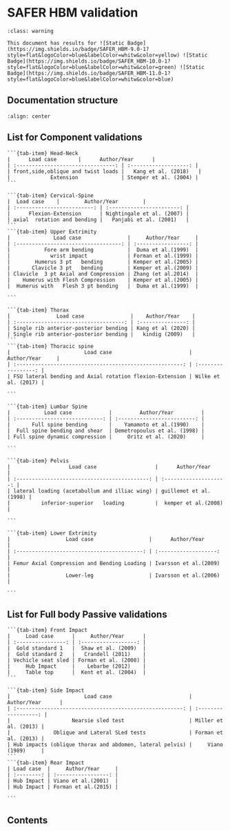 # SAFER HBM validation

 ```{admonition} Draft report
:class: warning 

This document has results for ![Static Badge](https://img.shields.io/badge/SAFER_HBM-9.0-1?style=flat&logoColor=blue&labelColor=whitw&color=yellow) ![Static Badge](https://img.shields.io/badge/SAFER_HBM-10.0-1?style=flat&logoColor=blue&labelColor=whitw&color=green) ![Static Badge](https://img.shields.io/badge/SAFER_HBM-11.0-1?style=flat&logoColor=blue&labelColor=whitw&color=blue)
```

## Documentation structure

```{image} sections/structure.PNG
:align: center
```

## List for Component validations

````{tab-set}
```{tab-item} Head-Neck
|      Load case       |      Author/Year      |
| :--------------------------------: | :-------------------: |
| front,side,oblique and twist loads |   Kang et al. (2018)   |
|             Extension              | Stemper et al. (2004) |
```

```{tab-item} Cervical-Spine
|  Load case    |        Author/Year        |
| :-------------------------: | :-----------------------: |
|      Flexion-Extension      | Nightingale et al. (2007) |
| axial  rotation and bending |   Panjabi et al. (2001)   |
```
```{tab-item} Upper Extrimity
|              Load case               |     Author/Year     |
| :----------------------------------: | :-----------------: |
|           Fore arm bending           |  Duma et al.(1999)  |
|             wrist impact             | Forman et al.(1999) |
|        Humerus 3 pt   bending        | Kemper et al.(2005) |
|       Clavicle 3 pt   bending        | Kemper et al.(2009) |
| Clavicle  3 pt Axial and Compression | Zhang (et al.2014)  |
|    Humerus with Flesh Compression    | Kemper et al.(2005) |
|  Humerus with   Flesh 3 pt bending   |  Duma et al.(1999)  |

```

```{tab-item} Thorax
|               Load case               |    Author/Year    |
| :-----------------------------------: | :---------------: |
| Single rib anterior-posterior bending | Kang et al (2020) |
| Single rib anterior-posterior bending |   kindig (2009)   |
```
```{tab-item} Thoracic spine
|                        Load case                         |     Author/Year     |
| :------------------------------------------------------: | :-----------------: |
| FSU lateral bending and Axial rotation flexion-Extension | Wilke et al. (2017) |

```

```{tab-item} Lumbar Spine
|           Load case            |         Author/Year         |
| :----------------------------: | :-------------------------: |
|       Full spine bending       |    Yamamoto et al.(1990)    |
|  Full spine bending and shear  | Demetropoulus et al. (1998) |
| Full spine dynamic compression |     Oritz et al. (2020)     |

```

```{tab-item} Pelvis
|                   Load case                   |      Author/Year       |
| :-------------------------------------------: | :--------------------: |
| lateral loading (acetabullum and illiac wing) | guillemot et al.(1998) |
|          inferior-superior   loading          |  kemper et al.(2008)   |

```

```{tab-item} Lower Extrimity
|                  Load case                  |      Author/Year      |
| :-----------------------------------------: | :-------------------: |
| Femur Axial Compression and Bending Loading | Ivarsson et al.(2009) |
|                  Lower-leg                  | Ivarsson et al.(2006) |

```
````

## List for Full body Passive validations

````{tab-set}
```{tab-item} Front Impact
|     Load case      |     Author/Year      |
| :----------------: | :------------------: |
|  Gold standard 1   |  Shaw et al. (2009)  |
|  Gold standard 2   |   Crandell (2011)    |
| Vechicle seat sled | Forman et al. (2008) |
|     Hub Impact     |    Lebarbe (2012)    |
|     Table top      |  Kent et al. (2004)  |
```

```{tab-item} Side Impact
|                        Load case                         |     Author/Year      |
| :------------------------------------------------------: | :------------------: |
|                    Nearsie sled test                     | Miller et al. (2013) |
|              Oblique and Lateral SLed tests              | Forman et al. (2013) |
| Hub impacts (oblique thorax and abdomen, lateral pelvis) |     Viano (1989)     |
```
```{tab-item} Rear Impact
| Load case  |     Author/Year     |
| :--------: | :-----------------: |
| Hub Impact | Viano et al.(2001)  |
| Hub Impact | Forman et al.(2015) |

```
````

## Contents

```{tableofcontents}
```
